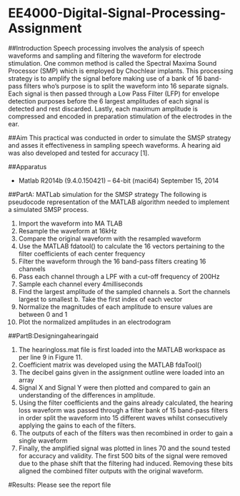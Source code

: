# EE4000-Digital-Signal-Processing-Assignment

##Introduction
Speech processing involves the analysis of speech waveforms and sampling and filtering the waveform for electrode stimulation. One common method is called the Spectral Maxima Sound Processor (SMP) which is employed by Chochlear implants. This processing strategy is to amplify the signal before making use of a bank of 16 band-pass filters who’s purpose is to split the waveform into 16 separate signals. Each signal is then passed through a Low Pass Filter (LFP) for envelope detection purposes before the 6 largest amplitudes of each signal is detected and rest discarded. Lastly, each maximum amplitude is compressed and encoded in preparation stimulation of the electrodes in the ear.

##Aim
This practical was conducted in order to simulate the SMSP strategy and asses it effectiveness in sampling speech waveforms. A hearing aid was also developed and tested for accuracy [1].

##Apparatus
 - Matlab R2014b (9.4.0.150421) – 64-bit (maci64) September 15, 2014

##PartA: MATLab simulation for the SMSP strategy
The following is pseudocode representation of the MATLAB algorithm needed to implement a simulated SMSP process.
1. Import the waveform into MA TLAB
2. Resample the waveform at 16kHz
3. Compare the original waveform with the resampled waveform
4. Use the MATLAB fdatool() to calculate the 16 vectors pertaining to the filter coefficients of each center frequency
5. Filter the waveform through the 16 band-pass filters creating 16 channels
6. Pass each channel through a LPF with a cut-off frequency of 200Hz
7. Sample each channel every 4milliseconds
8. Find the largest amplitude of the sampled channels
a. Sort the channels largest to smallest
b. Take the first index of each vector
9. Normalize the magnitudes of each amplitude to ensure values are between 0 and 1
10. Plot the normalized amplitudes in an electrodogram

##PartB:Designingahearingaid
1. The hearingloss.mat file is first loaded into the MATLAB workspace as per line 9 in Figure 11. 
2. Coefficient matrix was developed using the MATLAB fdaTool()
3. The decibel gains given in the assignment outline were loaded into an array
4. Signal X and Signal Y were then plotted and compared to gain an understanding of the differences in amplitude. 
5. Using the filter coefficients and the gains already calculated, the hearing loss waveform was passed through a filter bank of 15 band-pass filters in order split the waveform into 15 different waves whilst consecutively applying the gains to each of the filters. 
6. The outputs of each of the filters was then recombined in order to gain a single waveform
7. Finally, the amplified signal was plotted in lines 70 and the sound tested for accuracy and validity. The first 500 bits of the signal were removed due to the phase shift that the filtering had induced. Removing these bits aligned the combined filter outputs with the original waveform. 

#Results: 
Please see the report file



